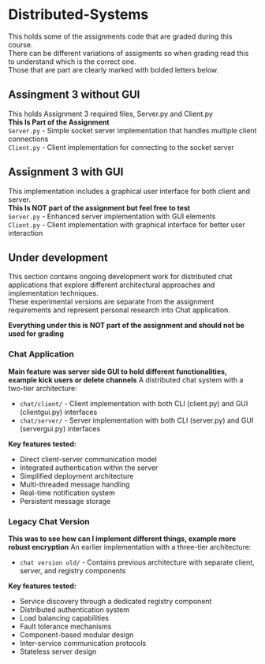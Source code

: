 # Distributed-Systems
This holds some of the assignments code that are graded during this course.<br />
There can be different variations of assigments so when grading read this to understand which is the correct one.<br />
Those that are part are clearly marked with bolded letters below.<br />

## Assingment 3 without GUI
This holds Assignment 3 required files, Server.py and Client.py<br />
**This Is Part of the Assignment**<br />
<code>Server.py</code> - Simple socket server implementation that handles multiple client connections<br />
<code>Client.py</code> - Client implementation for connecting to the socket server<br />

## Assignment 3 with GUI
This implementation includes a graphical user interface for both client
and server.<br />
**This Is NOT part of the assignment but feel free to test**<br />
<code>Server.py</code> - Enhanced server implementation with GUI elements<br />
<code>Client.py</code> - Client implementation with graphical interface for better user interaction<br />

## Under development
This section contains ongoing development work for distributed chat applications that explore different architectural approaches and implementation techniques.<br />
These experimental versions are separate from the assignment requirements and represent personal research into Chat application.<br />

**Everything under this is NOT part of the assignment and should not be used for grading**

### Chat Application
**Main feature was server side GUI to hold different functionalities, example kick users or delete channels**
A distributed chat system with a two-tier architecture:
- <code>chat/client/</code> - Client implementation with both CLI (client.py) and GUI (clientgui.py) interfaces
- <code>chat/server/</code> - Server implementation with both CLI (server.py) and GUI (servergui.py) interfaces

**Key features tested:**
- Direct client-server communication model
- Integrated authentication within the server
- Simplified deployment architecture
- Multi-threaded message handling
- Real-time notification system
- Persistent message storage

### Legacy Chat Version
**This was to see how can I implement different things, example more robust encryption**
An earlier implementation with a three-tier architecture:
- <code>chat version old/</code> - Contains previous architecture with separate client, server, and registry components

**Key features tested:**
- Service discovery through a dedicated registry component
- Distributed authentication system
- Load balancing capabilities
- Fault tolerance mechanisms
- Component-based modular design
- Inter-service communication protocols
- Stateless server design
